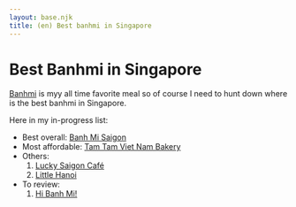 ```yaml
---
layout: base.njk
title: (en) Best banhmi in Singapore
---
```


# Best Banhmi in Singapore

[Banhmi](https://en.wikipedia.org/wiki/B%C3%A1nh_m%C3%AC) is myy all time favorite meal so of course I need to hunt down where is the best banhmi in Singapore.

Here in my in-progress list:

* Best overall: [Banh Mi Saigon](https://maps.app.goo.gl/x9KhjkGD1LxmNy9b7)
* Most affordable: [Tam Tam Viet Nam Bakery](https://maps.app.goo.gl/dTpKXuBzWr13HUS66)
* Others: 
  1. [Lucky Saigon Café](https://maps.app.goo.gl/yiXDoP6WRy4Tm9Uc9)
  2. [Little Hanoi](https://maps.app.goo.gl/9szyupdfcSWFyyLx9)
* To review:
  1. [Hi Banh Mi!](https://maps.app.goo.gl/897a8jdjzss8B9r59)



